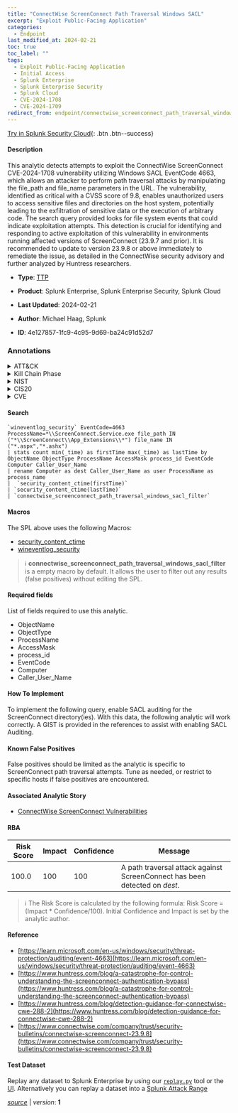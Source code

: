 ```yaml
---
title: "ConnectWise ScreenConnect Path Traversal Windows SACL"
excerpt: "Exploit Public-Facing Application"
categories:
  - Endpoint
last_modified_at: 2024-02-21
toc: true
toc_label: ""
tags:
  - Exploit Public-Facing Application
  - Initial Access
  - Splunk Enterprise
  - Splunk Enterprise Security
  - Splunk Cloud
  - CVE-2024-1708
  - CVE-2024-1709
redirect_from: endpoint/connectwise_screenconnect_path_traversal_windows_sacl/
---
```




[Try in Splunk Security Cloud](https://www.splunk.com/en_us/cyber-security.html){: .btn .btn--success}

#### Description

This analytic detects attempts to exploit the ConnectWise ScreenConnect CVE-2024-1708 vulnerability utilizing Windows SACL EventCode 4663, which allows an attacker to perform path traversal attacks by manipulating the file_path and file_name parameters in the URL. The vulnerability, identified as critical with a CVSS score of 9.8, enables unauthorized users to access sensitive files and directories on the host system, potentially leading to the exfiltration of sensitive data or the execution of arbitrary code. The search query provided looks for file system events that could indicate exploitation attempts. This detection is crucial for identifying and responding to active exploitation of this vulnerability in environments running affected versions of ScreenConnect (23.9.7 and prior). It is recommended to update to version 23.9.8 or above immediately to remediate the issue, as detailed in the ConnectWise security advisory and further analyzed by Huntress researchers.

- **Type**: [TTP](https://github.com/splunk/security_content/wiki/Detection-Analytic-Types)
- **Product**: Splunk Enterprise, Splunk Enterprise Security, Splunk Cloud

- **Last Updated**: 2024-02-21
- **Author**: Michael Haag, Splunk
- **ID**: 4e127857-1fc9-4c95-9d69-ba24c91d52d7

### Annotations
<details>
  <summary>ATT&CK</summary>

<div markdown="1">

#### [ATT&CK](https://attack.mitre.org/)

| ID          | Technique   | Tactic         |
| ----------- | ----------- |--------------- |
| [T1190](https://attack.mitre.org/techniques/T1190/) | Exploit Public-Facing Application | Initial Access |

</div>
</details>


<details>
  <summary>Kill Chain Phase</summary>

<div markdown="1">

* Delivery


</div>
</details>


<details>
  <summary>NIST</summary>

<div markdown="1">

* DE.CM



</div>
</details>

<details>
  <summary>CIS20</summary>

<div markdown="1">

* CIS 10



</div>
</details>

<details>
  <summary>CVE</summary>

<div markdown="1">

| ID          | Summary | [CVSS](https://nvd.nist.gov/vuln-metrics/cvss) |
| ----------- | ----------- | -------------- |
| [CVE-2024-1708](https://nvd.nist.gov/vuln/detail/CVE-2024-1708) | ConnectWise ScreenConnect 23.9.7 and prior are affected by path-traversal vulnerability, which may allow an attacker 

the ability to execute remote code or directly impact confidential data or critical systems.

 | None |
| [CVE-2024-1709](https://nvd.nist.gov/vuln/detail/CVE-2024-1709) | ConnectWise ScreenConnect 23.9.7 and prior are affected by an Authentication Bypass Using an Alternate Path or Channel

 vulnerability, which may allow an attacker direct access to confidential information or 

critical systems.

 | None |



</div>
</details>


#### Search

```
`wineventlog_security` EventCode=4663  ProcessName=*\\ScreenConnect.Service.exe file_path IN ("*\\ScreenConnect\\App_Extensions\\*") file_name IN ("*.aspx","*.ashx") 
| stats count min(_time) as firstTime max(_time) as lastTime by  ObjectName ObjectType ProcessName AccessMask process_id EventCode Computer Caller_User_Name 
| rename Computer as dest Caller_User_Name as user ProcessName as process_name 
|  `security_content_ctime(firstTime)` 
| `security_content_ctime(lastTime)` 
| `connectwise_screenconnect_path_traversal_windows_sacl_filter`
```

#### Macros
The SPL above uses the following Macros:
* [security_content_ctime](https://github.com/splunk/security_content/blob/develop/macros/security_content_ctime.yml)
* [wineventlog_security](https://github.com/splunk/security_content/blob/develop/macros/wineventlog_security.yml)

> :information_source:
> **connectwise_screenconnect_path_traversal_windows_sacl_filter** is a empty macro by default. It allows the user to filter out any results (false positives) without editing the SPL.



#### Required fields
List of fields required to use this analytic.
* ObjectName
* ObjectType
* ProcessName
* AccessMask
* process_id
* EventCode
* Computer
* Caller_User_Name



#### How To Implement
To implement the following query, enable SACL auditing for the ScreenConnect directory(ies). With this data, the following analytic will work correctly. A GIST is provided in the references to assist with enabling SACL Auditing.
#### Known False Positives
False positives should be limited as the analytic is specific to ScreenConnect path traversal attempts. Tune as needed, or restrict to specific hosts if false positives are encountered.

#### Associated Analytic Story
* [ConnectWise ScreenConnect Vulnerabilities](/stories/connectwise_screenconnect_vulnerabilities)




#### RBA

| Risk Score  | Impact      | Confidence   | Message      |
| ----------- | ----------- |--------------|--------------|
| 100.0 | 100 | 100 | A path traversal attack against ScreenConnect has been detected on $dest$. |


> :information_source:
> The Risk Score is calculated by the following formula: Risk Score = (Impact * Confidence/100). Initial Confidence and Impact is set by the analytic author.


#### Reference

* [https://learn.microsoft.com/en-us/windows/security/threat-protection/auditing/event-4663](https://learn.microsoft.com/en-us/windows/security/threat-protection/auditing/event-4663)
* [https://www.huntress.com/blog/a-catastrophe-for-control-understanding-the-screenconnect-authentication-bypass](https://www.huntress.com/blog/a-catastrophe-for-control-understanding-the-screenconnect-authentication-bypass)
* [https://www.huntress.com/blog/detection-guidance-for-connectwise-cwe-288-2](https://www.huntress.com/blog/detection-guidance-for-connectwise-cwe-288-2)
* [https://www.connectwise.com/company/trust/security-bulletins/connectwise-screenconnect-23.9.8](https://www.connectwise.com/company/trust/security-bulletins/connectwise-screenconnect-23.9.8)



#### Test Dataset
Replay any dataset to Splunk Enterprise by using our [`replay.py`](https://github.com/splunk/attack_data#using-replaypy) tool or the [UI](https://github.com/splunk/attack_data#using-ui).
Alternatively you can replay a dataset into a [Splunk Attack Range](https://github.com/splunk/attack_range#replay-dumps-into-attack-range-splunk-server)




[*source*](https://github.com/splunk/security_content/tree/develop/detections/endpoint/connectwise_screenconnect_path_traversal_windows_sacl.yml) \| *version*: **1**